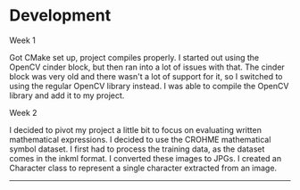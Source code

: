 # Development 
Week 1

Got CMake set up, project compiles properly. I started out using the OpenCV cinder block, but then ran into a lot of issues with that. 
The cinder block was very old and there wasn't a lot of support for it, so I switched to using the regular OpenCV library instead. I was able to compile the 
OpenCV library and add it to my project.

Week 2

I decided to pivot my project a little bit to focus on evaluating written mathematical expressions. I decided to use the 
CROHME mathematical symbol dataset. I first had to process the training data, as the dataset comes in the inkml format. I 
converted these images to JPGs. I created an Character class to represent a single character extracted from an image.   



---
